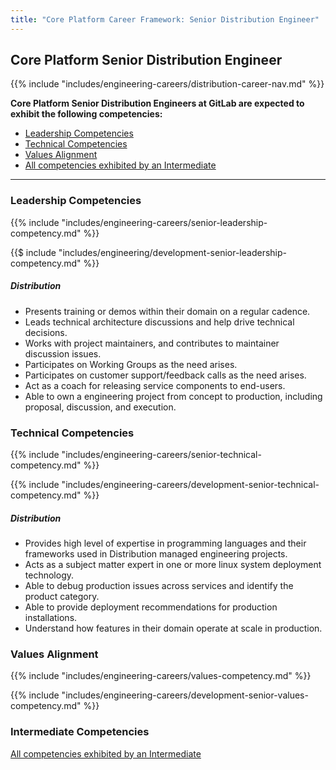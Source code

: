 ```yaml
---
title: "Core Platform Career Framework: Senior Distribution Engineer"
---
```


## Core Platform Senior Distribution Engineer

{{% include "includes/engineering-careers/distribution-career-nav.md" %}}

**Core Platform Senior Distribution Engineers at GitLab are expected to exhibit the following competencies:**

- [Leadership Competencies](#leadership-competencies)
- [Technical Competencies](#technical-competencies)
- [Values Alignment](#values-alignment)
- [All competencies exhibited by an Intermediate](/handbook/engineering/careers/matrix/infrastructure/core-platform/distribution/intermediate/)

---


### Leadership Competencies

{{% include "includes/engineering-careers/senior-leadership-competency.md" %}}

{{$ include "includes/engineering/development-senior-leadership-competency.md" %}}

##### Distribution

- Presents training or demos within their domain on a regular cadence.
- Leads technical architecture discussions and help drive technical decisions.
- Works with project maintainers, and contributes to maintainer discussion issues.
- Participates on Working Groups as the need arises.
- Participates on customer support/feedback calls as the need arises.
- Act as a coach for releasing service components to end-users.
- Able to own a engineering project from concept to production, including proposal, discussion, and execution.

### Technical Competencies

{{% include "includes/engineering-careers/senior-technical-competency.md" %}}

{{% include "includes/engineering-careers/development-senior-technical-competency.md" %}}

##### Distribution

- Provides high level of expertise in programming languages and their frameworks used in Distribution managed engineering projects.
- Acts as a subject matter expert in one or more linux system deployment technology.
- Able to debug production issues across services and identify the product category.
- Able to provide deployment recommendations for production installations.
- Understand how features in their domain operate at scale in production.

###  Values Alignment

{{% include "includes/engineering-careers/values-competency.md" %}}

{{% include "includes/engineering-careers/development-senior-values-competency.md" %}}

### Intermediate Competencies

[All competencies exhibited by an Intermediate](/handbook/engineering/careers/matrix/infrastructure/core-platform/distribution/intermediate)
